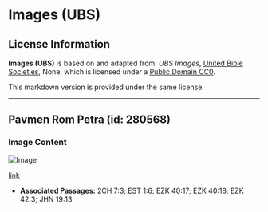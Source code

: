 # Images (UBS)

## License Information

**Images (UBS)** is based on and adapted from: _UBS Images_, [United Bible Societies](https://unitedbiblesocieties.org/), None, which is licensed under a [Public Domain CC0](https://creativecommons.org/public-domain/cc0/).

This markdown version is provided under the same license.



--------------------------------

## Pavmen Rom Petra (id: 280568)

### Image Content

![Image](https://cdn.aquifer.bible/aquifer-content/resources/Media/WEB-0437_pavement_roman_petra.jpg)

[link](https://cdn.aquifer.bible/aquifer-content/resources/Media/WEB-0437_pavement_roman_petra.jpg)

* **Associated Passages:** 2CH 7:3; EST 1:6; EZK 40:17; EZK 40:18; EZK 42:3; JHN 19:13

